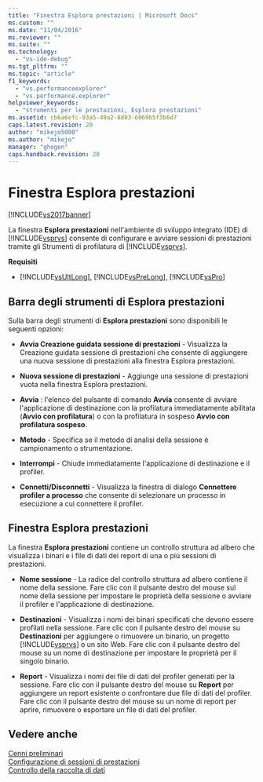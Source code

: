 ```yaml
---
title: "Finestra Esplora prestazioni | Microsoft Docs"
ms.custom: ""
ms.date: "11/04/2016"
ms.reviewer: ""
ms.suite: ""
ms.technology: 
  - "vs-ide-debug"
ms.tgt_pltfrm: ""
ms.topic: "article"
f1_keywords: 
  - "vs.performanceexplorer"
  - "vs.performance.explorer"
helpviewer_keywords: 
  - "strumenti per le prestazioni, Esplora prestazioni"
ms.assetid: cb6a6efc-93a5-49a2-8d03-6969b5f3b6d7
caps.latest.revision: 20
author: "mikejo5000"
ms.author: "mikejo"
manager: "ghogen"
caps.handback.revision: 20
---
```

# Finestra Esplora prestazioni
[!INCLUDE[vs2017banner](../code-quality/includes/vs2017banner.md)]

La finestra **Esplora prestazioni** nell'ambiente di sviluppo integrato \(IDE\) di [!INCLUDE[vsprvs](../code-quality/includes/vsprvs_md.md)] consente di configurare e avviare sessioni di prestazioni tramite gli Strumenti di profilatura di [!INCLUDE[vsprvs](../code-quality/includes/vsprvs_md.md)].  
  
 **Requisiti**  
  
-   [!INCLUDE[vsUltLong](../code-quality/includes/vsultlong_md.md)], [!INCLUDE[vsPreLong](../code-quality/includes/vsprelong_md.md)], [!INCLUDE[vsPro](../code-quality/includes/vspro_md.md)]  
  
## Barra degli strumenti di Esplora prestazioni  
 Sulla barra degli strumenti di **Esplora prestazioni** sono disponibili le seguenti opzioni:  
  
-   **Avvia Creazione guidata sessione di prestazioni** \- Visualizza la Creazione guidata sessione di prestazioni che consente di aggiungere una nuova sessione di prestazioni alla finestra Esplora prestazioni.  
  
-   **Nuova sessione di prestazioni** \- Aggiunge una sessione di prestazioni vuota nella finestra Esplora prestazioni.  
  
-   **Avvia** : l'elenco del pulsante di comando **Avvia** consente di avviare l'applicazione di destinazione con la profilatura immediatamente abilitata \(**Avvio con profilatura**\) o con la profilatura in sospeso **Avvio con profilatura sospeso**.  
  
-   **Metodo** \- Specifica se il metodo di analisi della sessione è campionamento o strumentazione.  
  
-   **Interrompi** \- Chiude immediatamente l'applicazione di destinazione e il profiler.  
  
-   **Connetti\/Disconnetti** \- Visualizza la finestra di dialogo **Connettere profiler a processo** che consente di selezionare un processo in esecuzione a cui connettere il profiler.  
  
## Finestra Esplora prestazioni  
 La finestra **Esplora prestazioni** contiene un controllo struttura ad albero che visualizza i binari e i file di dati dei report di una o più sessioni di prestazioni.  
  
-   **Nome sessione** \- La radice del controllo struttura ad albero contiene il nome della sessione.  Fare clic con il pulsante destro del mouse sul nome della sessione per impostare le proprietà della sessione o avviare il profiler e l'applicazione di destinazione.  
  
-   **Destinazioni** \- Visualizza i nomi dei binari specificati che devono essere profilati nella sessione.  Fare clic con il pulsante destro del mouse su **Destinazioni** per aggiungere o rimuovere un binario, un progetto [!INCLUDE[vsprvs](../code-quality/includes/vsprvs_md.md)] o un sito Web.  Fare clic con il pulsante destro del mouse su un nome di destinazione per impostare le proprietà per il singolo binario.  
  
-   **Report** \- Visualizza i nomi dei file di dati del profiler generati per la sessione.  Fare clic con il pulsante destro del mouse su **Report** per aggiungere un report esistente o confrontare due file di dati del profiler.  Fare clic con il pulsante destro del mouse su un nome di report per aprire, rimuovere o esportare un file di dati del profiler.  
  
## Vedere anche  
 [Cenni preliminari](../profiling/overviews-performance-tools.md)   
 [Configurazione di sessioni di prestazioni](../profiling/configuring-performance-sessions.md)   
 [Controllo della raccolta di dati](../profiling/controlling-data-collection.md)